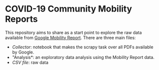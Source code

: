 # COVID-19 Community Mobility Reports

This repository aims to share as a start point to explore the raw data available from [Google Mobility Report](https://www.google.com/covid19/mobility/). There are three main files:

- *Collector*: notebook that makes the scrapy task over all PDFs available by Google.
- "Analysis*: an exploratory data analysis using the Mobility Report data.
- *CSV file*: raw data


